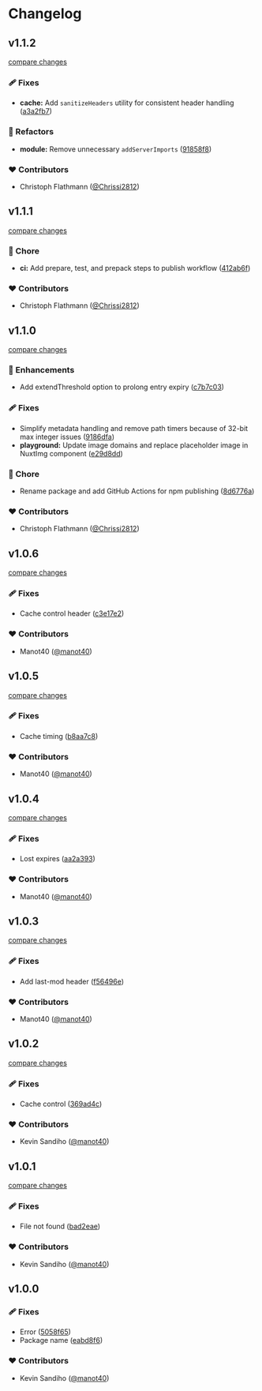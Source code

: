 # Changelog


## v1.1.2

[compare changes](https://github.com/chrissi2812/nuxt-ipx-cache-nx/compare/v1.1.1...v1.1.2)

### 🩹 Fixes

- **cache:** Add `sanitizeHeaders` utility for consistent header handling ([a3a2fb7](https://github.com/chrissi2812/nuxt-ipx-cache-nx/commit/a3a2fb7))

### 💅 Refactors

- **module:** Remove unnecessary `addServerImports` ([91858f8](https://github.com/chrissi2812/nuxt-ipx-cache-nx/commit/91858f8))

### ❤️ Contributors

- Christoph Flathmann ([@Chrissi2812](http://github.com/Chrissi2812))

## v1.1.1

[compare changes](https://github.com/chrissi2812/nuxt-ipx-cache-nx/compare/v1.1.0...v1.1.1)

### 🏡 Chore

- **ci:** Add prepare, test, and prepack steps to publish workflow ([412ab6f](https://github.com/chrissi2812/nuxt-ipx-cache-nx/commit/412ab6f))

### ❤️ Contributors

- Christoph Flathmann ([@Chrissi2812](https://github.com/Chrissi2812))

## v1.1.0

[compare changes](https://github.com/chrissi2812/nuxt-ipx-cache-nx/compare/v1.0.6...v1.1.0)

### 🚀 Enhancements

- Add extendThreshold option to prolong entry expiry ([c7b7c03](https://github.com/chrissi2812/nuxt-ipx-cache-nx/commit/c7b7c03))

### 🩹 Fixes

- Simplify metadata handling and remove path timers because of 32-bit max integer issues ([9186dfa](https://github.com/chrissi2812/nuxt-ipx-cache-nx/commit/9186dfa))
- **playground:** Update image domains and replace placeholder image in NuxtImg component ([e29d8dd](https://github.com/chrissi2812/nuxt-ipx-cache-nx/commit/e29d8dd))

### 🏡 Chore

- Rename package and add GitHub Actions for npm publishing ([8d6776a](https://github.com/chrissi2812/nuxt-ipx-cache-nx/commit/8d6776a))

### ❤️ Contributors

- Christoph Flathmann ([@Chrissi2812](https://github.com/Chrissi2812))

## v1.0.6

[compare changes](https://github.com/manot40/nuxt-ipx-cache/compare/v1.0.5...v1.0.6)

### 🩹 Fixes

- Cache control header ([c3e17e2](https://github.com/manot40/nuxt-ipx-cache/commit/c3e17e2))

### ❤️ Contributors

- Manot40 ([@manot40](http://github.com/manot40))

## v1.0.5

[compare changes](https://github.com/manot40/nuxt-ipx-cache/compare/v1.0.4...v1.0.5)

### 🩹 Fixes

- Cache timing ([b8aa7c8](https://github.com/manot40/nuxt-ipx-cache/commit/b8aa7c8))

### ❤️ Contributors

- Manot40 ([@manot40](http://github.com/manot40))

## v1.0.4

[compare changes](https://github.com/manot40/nuxt-ipx-cache/compare/v1.0.3...v1.0.4)

### 🩹 Fixes

- Lost expires ([aa2a393](https://github.com/manot40/nuxt-ipx-cache/commit/aa2a393))

### ❤️ Contributors

- Manot40 ([@manot40](http://github.com/manot40))

## v1.0.3

[compare changes](https://github.com/manot40/nuxt-ipx-cache/compare/v1.0.2...v1.0.3)

### 🩹 Fixes

- Add last-mod header ([f56496e](https://github.com/manot40/nuxt-ipx-cache/commit/f56496e))

### ❤️ Contributors

- Manot40 ([@manot40](http://github.com/manot40))

## v1.0.2

[compare changes](https://github.com/manot40/nuxt-ipx-cache/compare/v1.0.1...v1.0.2)

### 🩹 Fixes

- Cache control ([369ad4c](https://github.com/manot40/nuxt-ipx-cache/commit/369ad4c))

### ❤️ Contributors

- Kevin Sandiho ([@manot40](http://github.com/manot40))

## v1.0.1

[compare changes](https://github.com/manot40/nuxt-ipx-cache/compare/v1.0.0...v1.0.1)

### 🩹 Fixes

- File not found ([bad2eae](https://github.com/manot40/nuxt-ipx-cache/commit/bad2eae))

### ❤️ Contributors

- Kevin Sandiho ([@manot40](http://github.com/manot40))

## v1.0.0


### 🩹 Fixes

- Error ([5058f65](https://github.com/manot40/nuxt-ipx-cache/commit/5058f65))
- Package name ([eabd8f6](https://github.com/manot40/nuxt-ipx-cache/commit/eabd8f6))

### ❤️ Contributors

- Kevin Sandiho ([@manot40](http://github.com/manot40))

